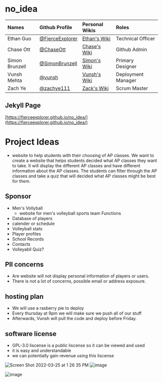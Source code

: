 # no_idea 
| Names | Github Profile | Personal Wikis | Roles | 
| :--- | :--- | :--- | :--- | 
| Ethan Guo  | [@FierceExplorer](https://github.com/FierceExplorer) | [Ethan's Wiki](https://github.com/FierceExplorer/no_idea/wiki/Ethan-Guo-Personal-Wiki) | Technical Officer |
| Chase Ott | [@ChaseOtt](https://github.com/ChaseOtt)| [Chase's Wiki](https://github.com/FierceExplorer/no_idea/wiki/Chase-Ott-Personal-Wiki) | Github Admin
| Simon Brunzell |  [@SimonBrunzell](https://github.com/SimonBrunzell)| [Simon's Wiki](https://github.com/SimonBrunzell/dataStructTri3/wiki)| Primary Designer
| Vunsh Mehta | [@vunsh](https://github.com/vunsh) | [Vunsh's Wiki](https://github.com/FierceExplorer/no_idea/wiki/Vunsh's-personal-wiki) | Deployment Manager
| Zach Ye |  [@zachye111](https://github.com/zachye111)| [Zack's Wiki](https://github.com/FierceExplorer/no_idea/wiki/Zach-Ye-Personal-Wiki) | Scrum Master

## Jekyll Page 
[https://fierceexplorer.github.io/no_idea/](https://fierceexplorer.github.io/no_idea/)
# Project Ideas 
* website to help students with their choosing of AP classes. 
We want to create a website that helps students decided what AP classes they want to take. It will display the different AP classes and have different information about the AP classes. The students can filter through the AP classes and take a quiz that will decided what AP classes might be best for them. 
## Sponsor
- Men's Vollyball 
   * website for men's volleyball sports team 
Functions 
- Database of players 
- calender or schedule 
- Volleyball stats 
- Player profiles 
- School Records 
- Contacts 
- Volleyabll Quiz? 

## PII concerns

- Are website will not display personal information of players or users. 
- There is not a lot of concerns, possible email or address exposure. 

## hosting plan

- We will use a rasberry pie to deploy
- Every thursday at 9pm we will make sure we push all of our stuff
- Afterwards, Vunsh will pull the code and deploy before Friday. 

## software license

- GPL-3.0 liscense is a public liscense so it can be viewed and used
- it is easy and understandable
- we can potentially gain revenue using this liscense

![Screen Shot 2022-03-25 at 1 26 35 PM](https://www.instagram.com/p/CP18UsEn74H/?utm_medium=share_sheet)
![image](https://user-images.githubusercontent.com/89167174/160200200-097332c5-d76a-4487-9a11-34025272ddf6.png)

![image](https://user-images.githubusercontent.com/89167174/160200379-a24c57f9-21eb-49f5-b2b4-c92f5133f719.png)

